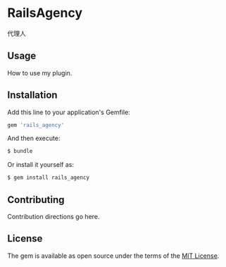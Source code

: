 # RailsAgency
代理人

## Usage
How to use my plugin.

## Installation
Add this line to your application's Gemfile:

```ruby
gem 'rails_agency'
```

And then execute:
```bash
$ bundle
```

Or install it yourself as:
```bash
$ gem install rails_agency
```

## Contributing
Contribution directions go here.

## License
The gem is available as open source under the terms of the [MIT License](https://opensource.org/licenses/MIT).
